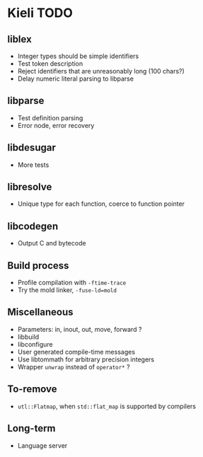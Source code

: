 # Kieli TODO

## liblex
- Integer types should be simple identifiers
- Test token description
- Reject identifiers that are unreasonably long (100 chars?)
- Delay numeric literal parsing to libparse

## libparse
- Test definition parsing
- Error node, error recovery

## libdesugar
- More tests

## libresolve
- Unique type for each function, coerce to function pointer

## libcodegen
- Output C and bytecode

## Build process
- Profile compilation with `-ftime-trace`
- Try the mold linker, `-fuse-ld=mold`

## Miscellaneous
- Parameters: in, inout, out, move, forward ?
- libbuild
- libconfigure
- User generated compile-time messages
- Use libtommath for arbitrary precision integers
- Wrapper `unwrap` instead of `operator*` ?

## To-remove
- `utl::Flatmap`, when `std::flat_map` is supported by compilers

## Long-term
- Language server
